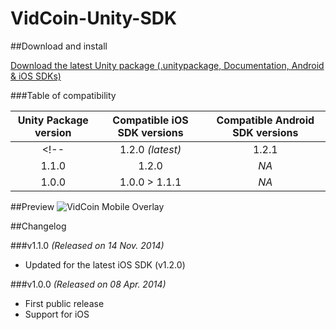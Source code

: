 VidCoin-Unity-SDK
=================

##Download and install

[Download the latest Unity package (.unitypackage, Documentation, Android & iOS SDKs)](https://github.com/VidCoin/VidCoin-Unity-SDK/releases/download/v1.1.0/VidCoin-Unity-SDK.zip)

###Table of compatibility

| Unity Package version  | Compatible iOS SDK versions | Compatible Android SDK versions |
| :-------------: | :-------------: | :-------------: |
<!--| 1.2.0 *(latest)* | 1.2.1 | 1.0.0 |-->
| 1.1.0 | 1.2.0 | *NA* |
| 1.0.0 | 1.0.0 > 1.1.1 | *NA* |

##Preview
![VidCoin Mobile Overlay](https://googledrive.com/host/0B6TMHf2nEKbFdFQxTjJJaGZUWm8 "VidCoin Mobile Overlay")

##Changelog
<!--
###v1.2.0
*(Released on 24 Feb. 2015)*

- Updated for the latest iOS SDK (v1.2.1)
- Added the first release of the Android SDK (v1.0.0)
-->
###v1.1.0
*(Released on 14 Nov. 2014)*

- Updated for the latest iOS SDK (v1.2.0)

###v1.0.0
*(Released on 08 Apr. 2014)*

- First public release
- Support for iOS
